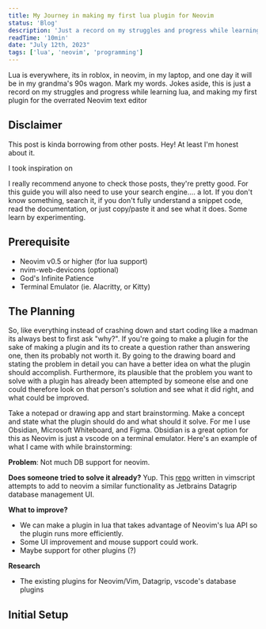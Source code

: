 ```yaml
---
title: My Journey in making my first lua plugin for Neovim
status: 'Blog'
description: 'Just a record on my struggles and progress while learning lua, and making my first plugin for the overrated Neovim text editor'
readTime: '10min'
date: "July 12th, 2023"
tags: ['lua', 'neovim', 'programming']
---
```


Lua is everywhere, its in roblox, in neovim, in my laptop, and one day it will be in my grandma's 90s wagon. Mark my words. Jokes aside, this is just a record on my struggles and progress while learning lua, and making my first plugin for the overrated Neovim text editor

## Disclaimer

This post is kinda borrowing from other posts. Hey! At least I'm honest about it.

I took inspiration on 


I really recommend anyone to check those posts, they're pretty good. For this guide you will also need to use your search engine.... a lot. If you don't know something, search it, if you don't fully understand a snippet code, read the documentation, or just copy/paste it and see what it does. Some learn by experimenting.

## Prerequisite

- Neovim v0.5 or higher (for lua support)
- nvim-web-devicons (optional)
- God's Infinite Patience
- Terminal Emulator (ie. Alacritty, or Kitty)

## The Planning

So, like everything instead of crashing down and start coding like a madman its always best to first ask "why?". If you're going to make a plugin for the sake of making a plugin and its to create a question rather than answering one, then its probably not worth it. By going to the drawing board and stating the problem in detail you can have a better idea on what the plugin should accomplish. Furthermore, its plausible that the problem you want to solve with a plugin has already been attempted by someone else and one could therefore look on that person's solution and see what it did right, and what could be improved.

Take a notepad or drawing app and start brainstorming. Make a concept and state what the plugin should do and what should it solve. For me I use Obsidian, Microsoft Whiteboard, and Figma. Obsidian is a great option for this as Neovim is just a vscode on a terminal emulator. Here's an example of what I came with while brainstorming:

**Problem**: Not much DB support for neovim.

**Does someone tried to solve it already?** Yup. This [repo]() written in vimscript attempts to add to neovim a similar functionality as Jetbrains Datagrip database management UI.

**What to improve?** 
- We can make a plugin in lua that takes advantage of Neovim's lua API so the plugin runs more efficiently. 
- Some UI improvement and mouse support could work.
- Maybe support for other plugins (?)

**Research**
- The existing plugins for Neovim/Vim, Datagrip, vscode's database plugins


## Initial Setup


